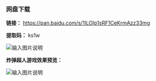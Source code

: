 ### 网盘下载

**链接：** https://pan.baidu.com/s/1ILOIp1sRF1CeKrmAzz33mg 

**提取码：** ks1w

![输入图片说明](https://images.gitee.com/uploads/images/2020/0820/120442_b414b1b8_7785827.jpeg "图怪兽_6019894cc394ad904689234b6cf6b4c7_99096.jpg")

 **炸弹超人游戏效果预览：** 

![输入图片说明](https://images.gitee.com/uploads/images/2020/0805/212457_61380026_7785827.png "1.png")